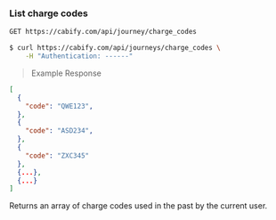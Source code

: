 ### List charge codes

~~~bash
GET https://cabify.com/api/journey/charge_codes
~~~

>

~~~bash
$ curl https://cabify.com/api/journeys/charge_codes \
    -H "Authentication: ------"
~~~

> Example Response

~~~json
[
  {
    "code": "QWE123",
  },
  {
    "code": "ASD234",
  },
  {
    "code": "ZXC345"
  },
  {...},
  {...}
]
~~~

Returns an array of charge codes used in the past by the current user.
